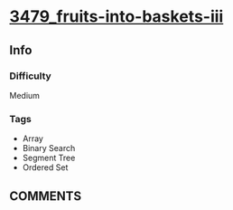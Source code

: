 # [3479_fruits-into-baskets-iii](https://leetcode.com/problems/fruits-into-baskets-iii)

## Info

### Difficulty

Medium

### Tags

- Array
- Binary Search
- Segment Tree
- Ordered Set

## __COMMENTS__

> 
